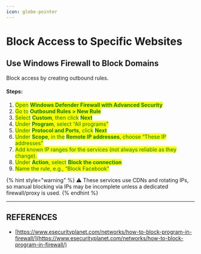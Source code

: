 ```yaml
---
icon: globe-pointer
---
```


# Block Access to Specific Websites

## **Use Windows Firewall to Block Domains**

Block access by creating outbound rules.

#### Steps:

1. <mark style="color:green;">Open</mark> <mark style="color:green;"></mark><mark style="color:green;">**Windows Defender Firewall with Advanced Security**</mark>
2. <mark style="color:green;">Go to</mark> <mark style="color:green;"></mark><mark style="color:green;">**Outbound Rules > New Rule**</mark>
3. <mark style="color:green;">Select</mark> <mark style="color:green;"></mark><mark style="color:green;">**Custom**</mark><mark style="color:green;">, then click</mark> <mark style="color:green;"></mark><mark style="color:green;">**Next**</mark>
4. <mark style="color:green;">Under</mark> <mark style="color:green;"></mark><mark style="color:green;">**Program**</mark><mark style="color:green;">, select “All programs”</mark>
5. <mark style="color:green;">Under</mark> <mark style="color:green;"></mark><mark style="color:green;">**Protocol and Ports**</mark><mark style="color:green;">, click</mark> <mark style="color:green;"></mark><mark style="color:green;">**Next**</mark>
6. <mark style="color:green;">Under</mark> <mark style="color:green;"></mark><mark style="color:green;">**Scope**</mark><mark style="color:green;">, in the</mark> <mark style="color:green;"></mark><mark style="color:green;">**Remote IP addresses**</mark><mark style="color:green;">, choose “These IP addresses”</mark>
7. <mark style="color:green;">Add known IP ranges for the services (not always reliable as they change).</mark>
8. <mark style="color:green;">Under</mark> <mark style="color:green;"></mark><mark style="color:green;">**Action**</mark><mark style="color:green;">, select</mark> <mark style="color:green;"></mark><mark style="color:green;">**Block the connection**</mark>
9. <mark style="color:green;">Name the rule, e.g., “Block Facebook”</mark>

{% hint style="warning" %}
⚠️ These services use CDNs and rotating IPs, so manual blocking via IPs may be incomplete unless a dedicated firewall/proxy is used.
{% endhint %}



***

## REFERENCES

* [https://www.esecurityplanet.com/networks/how-to-block-program-in-firewall/](https://www.esecurityplanet.com/networks/how-to-block-program-in-firewall/)

